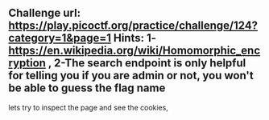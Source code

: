 Challenge url: https://play.picoctf.org/practice/challenge/124?category=1&page=1
Hints: 1-https://en.wikipedia.org/wiki/Homomorphic_encryption , 2-The search endpoint is only helpful for telling you if you are admin or not, you won't be able to guess the flag name
------------------------------------------------------------------------------------------------------------------------------------
lets try to inspect the page and see the cookies, 
